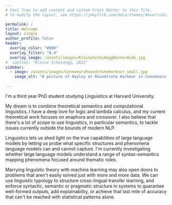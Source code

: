```yaml
---
# Feel free to add content and custom Front Matter to this file.
# To modify the layout, see https://jekyllrb.com/docs/themes/#overriding-theme-defaults

permalink: /
title: Welcome
layout: single
author_profile: false
header:
  overlay_color: "#000"
  overlay_filter: "0.4"
  overlay_image: /assets/images/KleineScheideggBannerWide.jpg
#  caption: "Kleine Scheidegg, 2021"
sidebar:
  - image: /assets/images/ConnemaraRoundstoneHarbour_small.jpg
    image_alt: "A picture of Hayley at Roundstone Harbour in Connemara, Ireland"
  
---
```


I'm a third year PhD student studying Linguistics at Harvard University.

My dream is to combine theoretical semantics and computational linguistics. I have a deep love for logic and lambda calculus, and my current theoretical work focuses on anaphora and crossover.
I also believe that there's a lot of scope to use linguistics, in particular semantics, to tackle issues currently outside the bounds of modern NLP. 

Linguistics lets us shed light on the true capabilities of large language models by letting us probe what specific structures and phenomena language models can and cannot capture. I'm currently investigating whether large language models understand a range of syntax-semantics mapping phenomena focused around thematic roles.

Marrying linguistic theory with machine learning may also open doors to problems that aren't easily solved just with more and more data. We can use linguistic typology to structure cross-lingual transfer learning, and enforce syntactic, semantic or pragmatic structure in systems to guarantee well-formed outputs, add explainability, or achieve that last mile of accuracy that can't be reached with statistical patterns alone.
